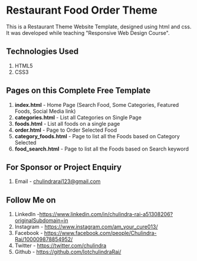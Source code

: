 # Restaurant Food Order Theme
This is a Restaurant Theme Website Template, designed using html and css. It was developed while teaching "Responsive Web Design Course".



## Technologies Used
1. HTML5
2. CSS3


## Pages on this Complete Free Template
1. **index.html** - Home Page (Search Food, Some Categories, Featured Foods, Social Media link)
2. **categories.html** - List all Categories on Single Page
3. **foods.html** - List all foods on a single page
4. **order.html** - Page to Order Selected Food
5. **category_foods.html** - Page to list all the Foods based on Category Selected
6. **food_search.html** - Page to list all the Foods based on Search keyword


## For Sponsor or Project Enquiry
1. Email - chulindrarai123@gmail.com

## Follow Me on
1. LinkedIn -https://www.linkedin.com/in/chulindra-rai-a51308206?originalSubdomain=in
2. Instagram - https://www.instagram.com/am_your_cure013/
3. Facebook - https://www.facebook.com/people/Chulindra-Rai/100009878854952/
5. Twitter - https://twitter.com/chulindra
6. Github - https://github.com/IotchulindraRai/
